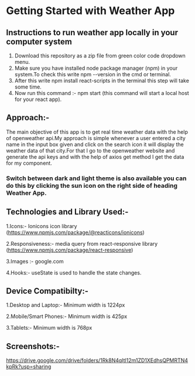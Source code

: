 # Getting Started with Weather App

## Instructions to run weather app locally in your computer system

1. Download this repository as a zip file from green color code dropdown menu.
2. Make sure you have installed node package manager (npm) in your system.To check this write npm --version in the cmd or terminal.
3. After this write npm install react-scripts in the terminal this step will take some time.
4. Now run this command :- npm start (this command will start a local host for your react app).

## Approach:-

The main objective of this app is to get real time weather data with the help of openweather api.My approach is simple whenever a user entered a city name in the input box given and click on the search icon it will display the weather data of that city.For that I go to the openweather website and generate the api keys and with the help of axios get method I get the data for my component.

### Switch between dark and light theme is also available you can do this by clicking the sun icon on the right side of heading Weather App.

## Technologies and Library Used:-

1.Icons:- Ionicons icon library  (https://www.npmjs.com/package/@reacticons/ionicons)

2.Responsiveness:- media query from react-responsive library (https://www.npmjs.com/package/react-responsive)

3.Images :- google.com

4.Hooks:- useState is used to handle the state changes.

## Device Compatibilty:-

1.Desktop and Laptop:- Minimum width is 1224px

2.Mobile/Smart Phones:- Minimum width is 425px

3.Tablets:- Minimum width is 768px

## Screenshots:-
https://drive.google.com/drive/folders/1Rk8N4qItl12m1ZD1XEdhsQPMRTN4kpRk?usp=sharing
